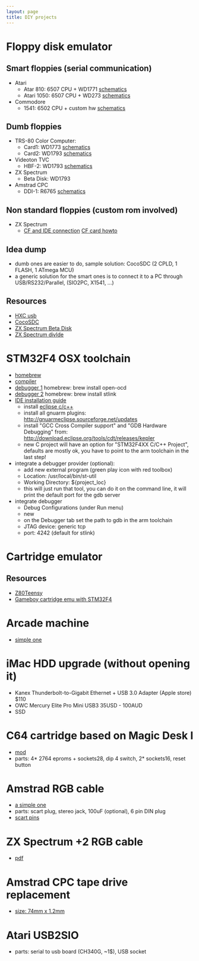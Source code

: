 ```yaml
---
layout: page
title: DIY projects
---
```


# Floppy disk emulator

## Smart floppies (serial communication)

- Atari
  - Atar 810: 6507 CPU + WD1771 [schematics](http://www.dereatari.republika.pl/literat/810fsm.pdf)
  - Atari 1050: 6507 CPU + WD273 [schematics](https://nuxx.net/gallery/v/computers/atari800xl/atari1050_schematic.png.html?g2_imageViewsIndex=2)
- Commodore
  - 1541: 6502 CPU + custom hw [schematics](http://www.zimmers.net/anonftp/pub/cbm/schematics/drives/new/1541/1541-II.gif)

## Dumb floppies

- TRS-80 Color Computer:
  - Card1: WD1773 [schematics](http://www.colorcomputerarchive.com/coco/Documents/Manuals/Hardware/Western%20Digital%20Floppy%20Controller%20-%20WD1773%20Schematic%20Diagram.gif)
  - Card2: WD1793 [schematics](http://www.colorcomputerarchive.com/coco/Documents/Manuals/Hardware/Western%20Digital%20Floppy%20Controller%20-%20WD1793%205V%20Schematic%20Diagram.gif)
- Videoton TVC
  - HBF-2: WD1793 [schematics](http://tvc.homeserver.hu/doc/tervrajzok/hba2/tvc_floppy_2005.png)
- ZX Spectrum
  - Beta Disk: WD1793
- Amstrad CPC
  - DDI-1: R6765 [schematics](http://www.cpcwiki.eu/imgs/4/4f/DDI_Schematic.png)

## Non standard floppies (custom rom involved)

- ZX Spectrum
  - [CF and IDE connection](http://piters.tripod.com/zx.htm) [CF card howto](https://www.sparkfun.com/datasheets/BreakoutBoards/c0201mspdf.pdf)

## Idea dump

- dumb ones are easier to do, sample solution: CocoSDC (2 CPLD, 1 FLASH, 1 ATmega MCU)
- a generic solution for the smart ones is to connect it to a PC through USB/RS232/Parallel, (SIO2PC, X1541, ...)

## Resources

- [HXC usb](http://hxc2001.free.fr/floppy_drive_emulator/)
- [CocoSDC](http://cocosdc.blogspot.com.au)
- [ZX Spectrum Beta Disk](http://en.wikipedia.org/wiki/Beta_Disk_Interface)
- [ZX Spectrum divIde](http://baze.au.com/divide/)

# STM32F4 OSX toolchain

- [homebrew](http://brew.sh)
- [compiler](https://launchpad.net/gcc-arm-embedded/)
- [debugger 1](http://openocd.sourceforge.net) homebrew: brew install open-ocd
- [debugger 2](https://github.com/texane/stlink) homebrew: brew install stlink
- [IDE installation guide](http://grafixmafia.net/updated-using-the-stm32f4-discovery-board-with-mac-osx-10-9-mavericks/)
  - install [eclipse c/c++](https://www.eclipse.org/downloads/)
  - install all gnuarm plugins: http://gnuarmeclipse.sourceforge.net/updates
  - install "GCC Cross Compiler support" and "GDB Hardware Debugging" from: http://download.eclipse.org/tools/cdt/releases/kepler
  - new C project will have an option for "STM32F4XX C/C++ Project", defaults are mostly ok, you have to point to the arm toolchain in the last step!
- integrate a debugger provider (optional):
  - add new external program (green play icon with red toolbox)
  - Location: /usr/local/bin/st-util
  - Working Directory: ${project_loc}
  - this will just run that tool, you can do it on the command line, it will print the default port for the gdb server
- integrate debugger
  - Debug Configurations (under Run menu)
  - new
  - on the Debugger tab set the path to gdb in the arm toolchain
  - JTAG device: generic tcp
  - port: 4242 (default for stlink)

# Cartridge emulator

## Resources

- [Z80Teensy](http://labs.domipheus.com/blog/teensy-z80-part-1-intro-memory-serial-io-and-display/)
- [Gameboy cartridge emu with STM32F4](http://dhole.github.io/post/gameboy_cartridge_emu_1/)

# Arcade machine

- [simple one](http://www.instructables.com/id/A-Super-Easy-Arcade-Machine-from-1-Sheet-of-Plywoo/?ALLSTEPS)

# iMac HDD upgrade (without opening it)

- Kanex Thunderbolt-to-Gigabit Ethernet + USB 3.0 Adapter (Apple store) $110
- OWC Mercury Elite Pro Mini USB3 35USD - 100AUD
- SSD

# C64 cartridge based on Magic Desk I

- [mod](http://users.on.net/~clockmeister/other/EPROM-Cartridge/Magic-Desk-4x8k-mod/)
- parts: 4* 2764 eproms + sockets28, dip 4 switch, 2* sockets16, reset button

# Amstrad RGB cable

- [a simple one](http://www.cpcwiki.eu/index.php/TV_SCART_cable)
- parts: scart plug, stereo jack, 100uF (optional), 6 pin DIN plug
- [scart pins](http://www.leadsdirect.co.uk/technical-library/pinouts-wiring-diagrams/scart-wiring/)

# ZX Spectrum +2 RGB cable

- [pdf](http://mts.speccy.cz/doc/128_rgb.pdf)

# Amstrad CPC tape drive replacement

- [size: 74mm x 1.2mm](http://www.cpcwiki.eu/forum/amstrad-cpc-hardware/repair-a-cpc-464-cassette-tape-deck/)

# Atari USB2SIO

- parts: serial to usb board (CH340G, ~1$), USB socket
